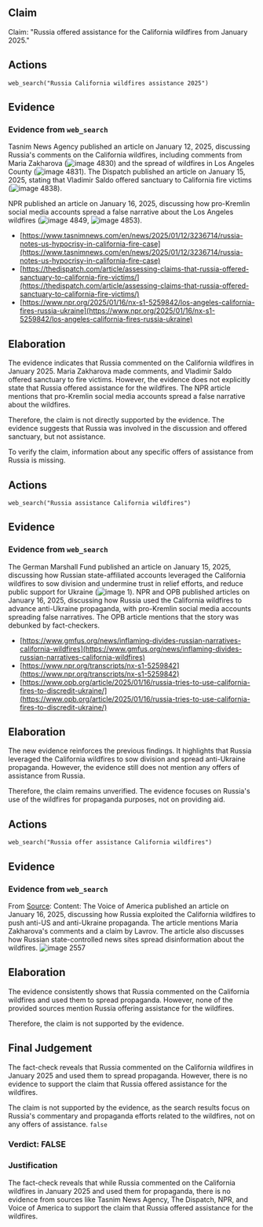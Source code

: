 ## Claim
Claim: "Russia offered assistance for the California wildfires from January 2025."

## Actions
```
web_search("Russia California wildfires assistance 2025")
```

## Evidence
### Evidence from `web_search`
Tasnim News Agency published an article on January 12, 2025, discussing Russia's comments on the California wildfires, including comments from Maria Zakharova (![image 4830](media/2025-08-23_13-03-1755954217-459667.jpg)) and the spread of wildfires in Los Angeles County (![image 4831](media/2025-08-23_13-03-1755954217-727789.jpg)). The Dispatch published an article on January 15, 2025, stating that Vladimir Saldo offered sanctuary to California fire victims (![image 4838](media/2025-08-23_13-03-1755954224-138191.jpg)).

NPR published an article on January 16, 2025, discussing how pro-Kremlin social media accounts spread a false narrative about the Los Angeles wildfires (![image 4849](media/2025-08-23_13-04-1755954245-538762.jpg), ![image 4853](media/2025-08-23_13-04-1755954253-415153.jpg)).

*   [https://www.tasnimnews.com/en/news/2025/01/12/3236714/russia-notes-us-hypocrisy-in-california-fire-case](https://www.tasnimnews.com/en/news/2025/01/12/3236714/russia-notes-us-hypocrisy-in-california-fire-case)
*   [https://thedispatch.com/article/assessing-claims-that-russia-offered-sanctuary-to-california-fire-victims/](https://thedispatch.com/article/assessing-claims-that-russia-offered-sanctuary-to-california-fire-victims/)
*   [https://www.npr.org/2025/01/16/nx-s1-5259842/los-angeles-california-fires-russia-ukraine](https://www.npr.org/2025/01/16/nx-s1-5259842/los-angeles-california-fires-russia-ukraine)


## Elaboration
The evidence indicates that Russia commented on the California wildfires in January 2025. Maria Zakharova made comments, and Vladimir Saldo offered sanctuary to fire victims. However, the evidence does not explicitly state that Russia offered assistance for the wildfires. The NPR article mentions that pro-Kremlin social media accounts spread a false narrative about the wildfires.

Therefore, the claim is not directly supported by the evidence. The evidence suggests that Russia was involved in the discussion and offered sanctuary, but not assistance.

To verify the claim, information about any specific offers of assistance from Russia is missing.


## Actions
```
web_search("Russia assistance California wildfires")
```

## Evidence
### Evidence from `web_search`
The German Marshall Fund published an article on January 15, 2025, discussing how Russian state-affiliated accounts leveraged the California wildfires to sow division and undermine trust in relief efforts, and reduce public support for Ukraine (![image 1](media/0.jpg)). NPR and OPB published articles on January 16, 2025, discussing how Russia used the California wildfires to advance anti-Ukraine propaganda, with pro-Kremlin social media accounts spreading false narratives. The OPB article mentions that the story was debunked by fact-checkers.

*   [https://www.gmfus.org/news/inflaming-divides-russian-narratives-california-wildfires](https://www.gmfus.org/news/inflaming-divides-russian-narratives-california-wildfires)
*   [https://www.npr.org/transcripts/nx-s1-5259842](https://www.npr.org/transcripts/nx-s1-5259842)
*   [https://www.opb.org/article/2025/01/16/russia-tries-to-use-california-fires-to-discredit-ukraine/](https://www.opb.org/article/2025/01/16/russia-tries-to-use-california-fires-to-discredit-ukraine/)


## Elaboration
The new evidence reinforces the previous findings. It highlights that Russia leveraged the California wildfires to sow division and spread anti-Ukraine propaganda. However, the evidence still does not mention any offers of assistance from Russia.

Therefore, the claim remains unverified. The evidence focuses on Russia's use of the wildfires for propaganda purposes, not on providing aid.


## Actions
```
web_search("Russia offer assistance California wildfires")
```

## Evidence
### Evidence from `web_search`
From [Source](https://www.voanews.com/a/russia-exploits-wildfires-in-los-angeles-to-push-anti-u-s-anti-ukraine-propaganda/7938909.html): 
Content: The Voice of America published an article on January 16, 2025, discussing how Russia exploited the California wildfires to push anti-US and anti-Ukraine propaganda. The article mentions Maria Zakharova's comments and a claim by Lavrov. The article also discusses how Russian state-controlled news sites spread disinformation about the wildfires. ![image 2557](media/2025-08-07_20-47-1754599651-560596.jpg)


## Elaboration
The evidence consistently shows that Russia commented on the California wildfires and used them to spread propaganda. However, none of the provided sources mention Russia offering assistance for the wildfires.

Therefore, the claim is not supported by the evidence.


## Final Judgement
The fact-check reveals that Russia commented on the California wildfires in January 2025 and used them to spread propaganda. However, there is no evidence to support the claim that Russia offered assistance for the wildfires.

The claim is not supported by the evidence, as the search results focus on Russia's commentary and propaganda efforts related to the wildfires, not on any offers of assistance. `false`


### Verdict: FALSE

### Justification
The fact-check reveals that while Russia commented on the California wildfires in January 2025 and used them for propaganda, there is no evidence from sources like Tasnim News Agency, The Dispatch, NPR, and Voice of America to support the claim that Russia offered assistance for the wildfires.
